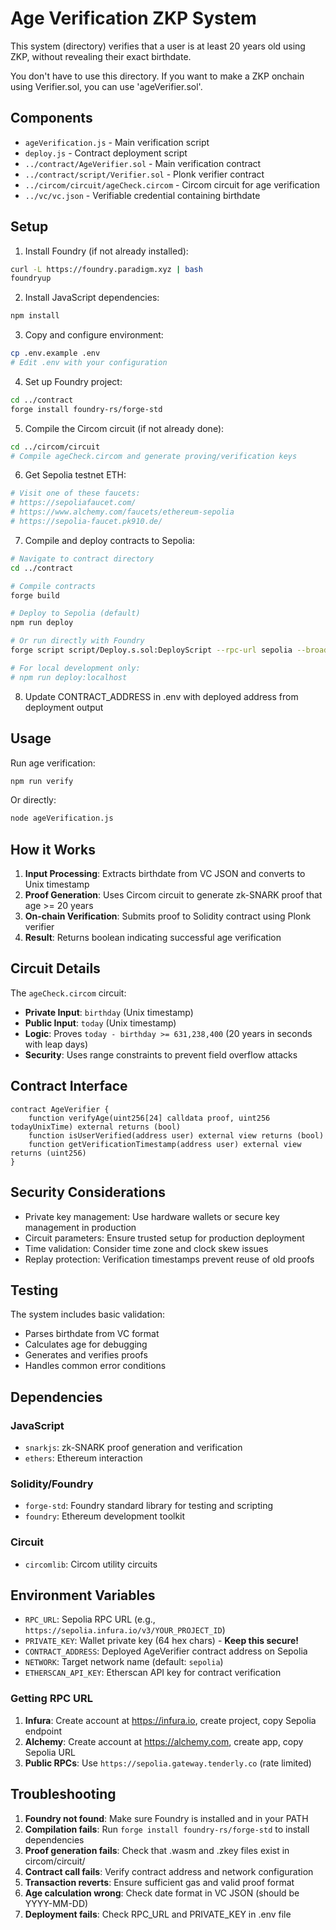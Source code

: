 # Age Verification ZKP System

This system (directory) verifies that a user is at least 20 years old using ZKP, without revealing their exact birthdate.

You don't have to use this directory.  If you want to make a ZKP onchain using Verifier.sol, you can use  'ageVerifier.sol'.

## Components

- `ageVerification.js` - Main verification script
- `deploy.js` - Contract deployment script  
- `../contract/AgeVerifier.sol` - Main verification contract
- `../contract/script/Verifier.sol` - Plonk verifier contract
- `../circom/circuit/ageCheck.circom` - Circom circuit for age verification
- `../vc/vc.json` - Verifiable credential containing birthdate

## Setup

1. Install Foundry (if not already installed):
```bash
curl -L https://foundry.paradigm.xyz | bash
foundryup
```

2. Install JavaScript dependencies:
```bash
npm install
```

3. Copy and configure environment:
```bash
cp .env.example .env
# Edit .env with your configuration
```

4. Set up Foundry project:
```bash
cd ../contract
forge install foundry-rs/forge-std
```

5. Compile the Circom circuit (if not already done):
```bash
cd ../circom/circuit
# Compile ageCheck.circom and generate proving/verification keys
```

6. Get Sepolia testnet ETH:
```bash
# Visit one of these faucets:
# https://sepoliafaucet.com/
# https://www.alchemy.com/faucets/ethereum-sepolia
# https://sepolia-faucet.pk910.de/
```

7. Compile and deploy contracts to Sepolia:
```bash
# Navigate to contract directory
cd ../contract

# Compile contracts
forge build

# Deploy to Sepolia (default)
npm run deploy

# Or run directly with Foundry
forge script script/Deploy.s.sol:DeployScript --rpc-url sepolia --broadcast --verify -vvvv

# For local development only:
# npm run deploy:localhost
```

8. Update CONTRACT_ADDRESS in .env with deployed address from deployment output

## Usage

Run age verification:
```bash
npm run verify
```

Or directly:
```bash
node ageVerification.js
```

## How it Works

1. **Input Processing**: Extracts birthdate from VC JSON and converts to Unix timestamp
2. **Proof Generation**: Uses Circom circuit to generate zk-SNARK proof that age >= 20 years
3. **On-chain Verification**: Submits proof to Solidity contract using Plonk verifier
4. **Result**: Returns boolean indicating successful age verification

## Circuit Details

The `ageCheck.circom` circuit:
- **Private Input**: `birthday` (Unix timestamp)  
- **Public Input**: `today` (Unix timestamp)
- **Logic**: Proves `today - birthday >= 631,238,400` (20 years in seconds with leap days)
- **Security**: Uses range constraints to prevent field overflow attacks

## Contract Interface

```solidity
contract AgeVerifier {
    function verifyAge(uint256[24] calldata proof, uint256 todayUnixTime) external returns (bool)
    function isUserVerified(address user) external view returns (bool)
    function getVerificationTimestamp(address user) external view returns (uint256)
}
```

## Security Considerations

- Private key management: Use hardware wallets or secure key management in production
- Circuit parameters: Ensure trusted setup for production deployment  
- Time validation: Consider time zone and clock skew issues
- Replay protection: Verification timestamps prevent reuse of old proofs

## Testing

The system includes basic validation:
- Parses birthdate from VC format
- Calculates age for debugging
- Generates and verifies proofs
- Handles common error conditions

## Dependencies

### JavaScript
- `snarkjs`: zk-SNARK proof generation and verification
- `ethers`: Ethereum interaction

### Solidity/Foundry
- `forge-std`: Foundry standard library for testing and scripting
- `foundry`: Ethereum development toolkit

### Circuit
- `circomlib`: Circom utility circuits

## Environment Variables

- `RPC_URL`: Sepolia RPC URL (e.g., `https://sepolia.infura.io/v3/YOUR_PROJECT_ID`)
- `PRIVATE_KEY`: Wallet private key (64 hex chars) - **Keep this secure!**
- `CONTRACT_ADDRESS`: Deployed AgeVerifier contract address on Sepolia
- `NETWORK`: Target network name (default: `sepolia`)
- `ETHERSCAN_API_KEY`: Etherscan API key for contract verification

### Getting RPC URL
1. **Infura**: Create account at https://infura.io, create project, copy Sepolia endpoint
2. **Alchemy**: Create account at https://alchemy.com, create app, copy Sepolia URL
3. **Public RPCs**: Use `https://sepolia.gateway.tenderly.co` (rate limited)

## Troubleshooting

1. **Foundry not found**: Make sure Foundry is installed and in your PATH
2. **Compilation fails**: Run `forge install foundry-rs/forge-std` to install dependencies
3. **Proof generation fails**: Check that .wasm and .zkey files exist in circom/circuit/
4. **Contract call fails**: Verify contract address and network configuration
5. **Transaction reverts**: Ensure sufficient gas and valid proof format
6. **Age calculation wrong**: Check date format in VC JSON (should be YYYY-MM-DD)
7. **Deployment fails**: Check RPC_URL and PRIVATE_KEY in .env file